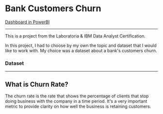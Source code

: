 # Bank Customers Churn

<a href="https://app.powerbi.com/view?r=eyJrIjoiNDllMDBjMjQtYTJhMy00MDZiLWFiNGQtZTBkNGM4YzA4NDNhIiwidCI6IjM2OTk1Mzg5LWZjOWYtNGY2Ni04YjBlLTcyMWRmN2JiYWZiMCIsImMiOjl9&pageName=ReportSection2ca367e808080dfb2e0e">Dashboard in PowerBI</a>

***

This is a project from the Laboratoria & IBM Data Analyst Certification.

In this project, I had to choose by my own the topic and dataset that I would like to work with. My choice was a dataset about a bank's customers churn.

### Dataset

<a href="https://www.kaggle.com/datasets/santoshd3/bank-customers"></a>

***

## What is Churn Rate?

The churn rate is the rate that shows the percentage of clients that stop doing business with the company in a time period. It's a very important metric to provide clarity on how well the business is retaining customers.

